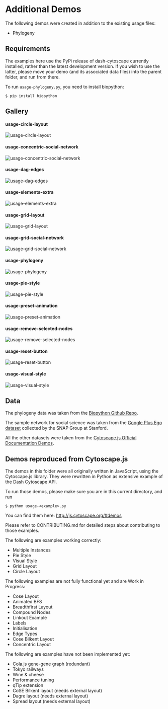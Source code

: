 # Additional Demos

The following demos were created in addition to the existing usage files:
* Phylogeny

## Requirements

The examples here use the PyPi release of dash-cytoscape currently installed, rather than the latest development version. If you wish to use the latter, please move your demo (and its associated data files) into the parent folder, and run from there.

To run `usage-phylogeny.py`, you need to install biopython:
```commandline
$ pip install biopython 
```

## Gallery

#### usage-circle-layout
![usage-circle-layout](images/usage-circle-layout.png)

#### usage-concentric-social-network
![usage-concentric-social-network](images/usage-concentric-social-network.png)

#### usage-dag-edges
![usage-dag-edges](images/usage-dag-edges.gif)

#### usage-elements-extra
![usage-elements-extra](images/usage-elements-extra.gif)

#### usage-grid-layout
![usage-grid-layout](images/usage-grid-layout.png)

#### usage-grid-social-network
![usage-grid-social-network](images/usage-grid-social-network.png)

#### usage-phylogeny
![usage-phylogeny](images/usage-phylogeny.gif)

#### usage-pie-style
![usage-pie-style](images/usage-pie-style.png)

#### usage-preset-animation
![usage-preset-animation](images/usage-preset-animation.gif)

#### usage-remove-selected-nodes
![usage-remove-selected-nodes](images/usage-remove-selected-nodes.gif)

#### usage-reset-button
![usage-reset-button](images/usage-reset-button.gif)

#### usage-visual-style
![usage-visual-style](images/usage-visual-style.png)

## Data

The phylogeny data was taken from the [Biopython Github Repo](https://github.com/biopython/biopython/blob/master/Tests/PhyloXML/apaf.xml). 

The sample network for social science was taken from the [Google Plus Ego dataset](http://snap.stanford.edu/data/) collected by the SNAP Group at Stanford.

All the other datasets were taken from the [Cytoscape.js Official Documentation Demos](https://github.com/cytoscape/cytoscape.js/tree/master/documentation/demos).

## Demos reproduced from Cytoscape.js

The demos in this folder were all originally written in JavaScript, using the Cytoscape.js library. They were rewritten in Python as extensive example of the Dash Cytoscape API.

To run those demos, please make sure you are in this current directory, and run
```commandline
$ python usage-<example>.py
```

You can find them here: http://js.cytoscape.org/#demos

Please refer to CONTRIBUTING.md for detailed steps about contributing to those examples.

The following are examples working correctly:
* Multiple Instances
* Pie Style
* Visual Style
* Grid Layout
* Circle Layout

The following examples are not fully functional yet and are Work in Progress:
* Cose Layout
* Animated BFS
* Breadthfirst Layout
* Compound Nodes
* Linkout Example
* Labels
* Initialisation
* Edge Types
* Cose Bilkent Layout
* Concentric Layout


The following are examples have not been implemented yet:
* Cola.js gene-gene graph (redundant)
* Tokyo railways
* Wine & cheese
* Performance tuning
* qTip extension
* CoSE Bilkent layout (needs external layout)
* Dagre layout (needs external layout)
* Spread layout (needs external layout)
